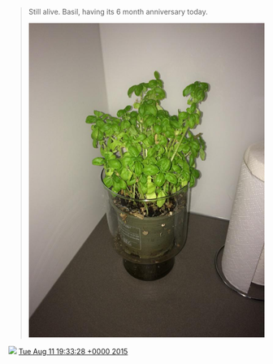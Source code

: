 > Still alive\. Basil, having its 6 month anniversary today\. 
> 
> ![](../../media/631186692058312704-CMJs8mRWIAE4egt.jpg)

<img src="../../media/tweet.ico" width="12" /> [Tue Aug 11 19:33:28 +0000 2015](https://twitter.com/DromerDenker/status/631186692058312704)